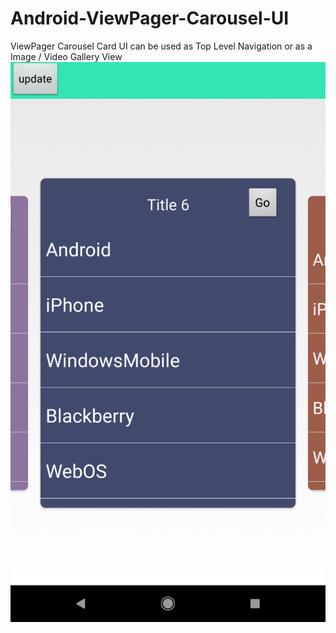 # Android-ViewPager-Carousel-UI
ViewPager Carousel Card UI can be used as Top Level Navigation or as a Image / Video  Gallery View
![Screenshot](Screenshot_20180223-161250.png)
